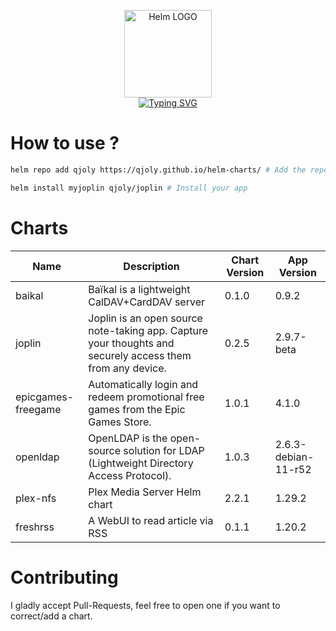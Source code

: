 <p align="center">
    <img src="https://helm.sh/img/helm.svg" width="140px" alt="Helm LOGO"/>
    <br>
    <a href="https://qjoly.github.io/helm-charts"><img src="https://readme-typing-svg.herokuapp.com?font=Fira+Code&pause=1000&color=0F1689&background=FFFFFF00&center=true&vCenter=true&width=435&lines=QJOLY’s+Chart+Repository;qjoly.github.io%2Fhelm-charts;+Feel+free+to+contribute" alt="Typing SVG" /></a>
</p>

# How to use ? 

```bash
helm repo add qjoly https://qjoly.github.io/helm-charts/ # Add the repo to your helm
```
```bash
helm install myjoplin qjoly/joplin # Install your app
```

# Charts

| Name  | Description | Chart Version | App Version |
|-------|-------------|---------------|-------------|
| baikal | Baïkal is a lightweight CalDAV+CardDAV server | 0.1.0 | 0.9.2 |
| joplin | Joplin is an open source note-taking app. Capture your thoughts and securely access them from any device. | 0.2.5 | 2.9.7-beta |
| epicgames-freegame | Automatically login and redeem promotional free games from the Epic Games Store. | 1.0.1 | 4.1.0 |
| openldap | OpenLDAP is the open-source solution for LDAP (Lightweight Directory Access Protocol). | 1.0.3 | 2.6.3-debian-11-r52 |
| plex-nfs | Plex Media Server Helm chart | 2.2.1 | 1.29.2 |
| freshrss | A WebUI to read article via RSS | 0.1.1 | 1.20.2 |


# Contributing 

I gladly accept Pull-Requests, feel free to open one if you want to correct/add a chart. 
